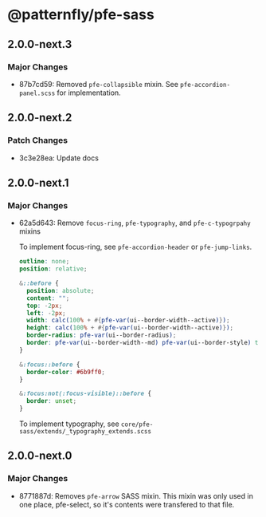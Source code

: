 # @patternfly/pfe-sass

## 2.0.0-next.3

### Major Changes

- 87b7cd59: Removed `pfe-collapsible` mixin. See `pfe-accordion-panel.scss` for implementation.

## 2.0.0-next.2

### Patch Changes

- 3c3e28ea: Update docs

## 2.0.0-next.1

### Major Changes

- 62a5d643: Remove `focus-ring`, `pfe-typography`, and `pfe-c-typogrpahy` mixins

  To implement focus-ring, see `pfe-accordion-header` or `pfe-jump-links`.

  ```scss
  outline: none;
  position: relative;

  &::before {
    position: absolute;
    content: "";
    top: -2px;
    left: -2px;
    width: calc(100% + #{pfe-var(ui--border-width--active)});
    height: calc(100% + #{pfe-var(ui--border-width--active)});
    border-radius: pfe-var(ui--border-radius);
    border: pfe-var(ui--border-width--md) pfe-var(ui--border-style) transparent;
  }

  &:focus::before {
    border-color: #6b9ff0;
  }

  &:focus:not(:focus-visible)::before {
    border: unset;
  }
  ```

  To implement typography, see `core/pfe-sass/extends/_typography_extends.scss`

## 2.0.0-next.0

### Major Changes

- 8771887d: Removes `pfe-arrow` SASS mixin. This mixin was only used in one place,
  pfe-select, so it's contents were transfered to that file.

